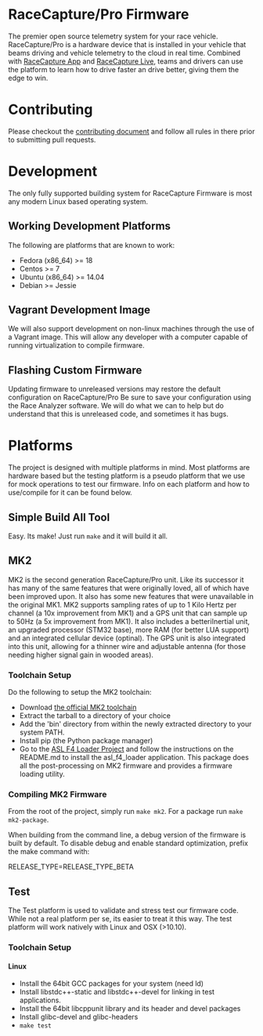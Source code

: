 RaceCapture/Pro Firmware
=====
The premier open source telemetry system for your race vehicle.
RaceCapture/Pro is a hardware device that is installed in your vehicle
that beams driving and vehicle telemetry to the cloud in real
time. Combined with [RaceCapture
App](https://github.com/autosportlabs/RaceCapture_App) and
[RaceCapture Live](https://race-capture.com/), teams and drivers can
use the platform to learn how to drive faster an drive better, giving
them the edge to win.


# Contributing
Please checkout the [contributing document](/CONTRIBUTING.md) and
follow all rules in there prior to submitting pull requests.


# Development
The only fully supported building system for RaceCapture Firmware is
most any modern Linux based operating system.

## Working Development Platforms
The following are platforms that are known to work:
* Fedora (x86_64) >= 18
* Centos >= 7
* Ubuntu (x86_64) >= 14.04
* Debian >= Jessie

## Vagrant Development Image
We will also support development on non-linux machines through the use
of a Vagrant image.  This will allow any developer with a computer
capable of running virtualization to compile firmware.

## Flashing Custom Firmware
Updating firmware to unreleased versions may restore the default
configuration on RaceCapture/Pro Be sure to save your configuration
using the Race Analyzer software.  We will do what we can to help
but do understand that this is unreleased code, and sometimes it has
bugs.

# Platforms
The project is designed with multiple platforms in mind.  Most
platforms are hardware based but the testing platform is a pseudo
platform that we use for mock operations to test our firmware.  Info
on each platform and how to use/compile for it can be found below.

## Simple Build All Tool
Easy.  Its make!  Just run `make` and it will build it all.

## MK2
MK2 is the second generation RaceCapture/Pro unit.  Like its successor
it has many of the same features that were originally loved, all of
which have been improved upon.  It also has some new features that
were unavailable in the original MK1.  MK2 supports sampling rates of
up to 1 Kilo Hertz per channel (a 10x improvement from MK1) and a GPS unit
that can sample up to 50Hz (a 5x improvement from MK1).  It also
includes a betteriInertial unit, an upgraded processor (STM32 base),
more RAM (for better LUA support) and an integrated cellular device
(optinal).  The GPS unit is also integrated into this unit, allowing
for a thinner wire and adjustable antenna (for those needing higher
signal gain in wooded areas).

### Toolchain Setup
Do the following to setup the MK2 toolchain:
* Download [the official MK2
  toolchain](https://launchpad.net/gcc-arm-embedded/4.7/4.7-2013-q3-update/)
* Extract the tarball to a directory of your choice
* Add the 'bin' directory from within the newly extracted directory to
  your system PATH.
* Install pip (the Python package manager)
* Go to the [ASL F4 Loader
  Project](https://github.com/autosportlabs/ASL_F4_bootloader) and
  follow the instructions on the README.md to install the
  asl_f4_loader application.  This package does all the post-processing on
  MK2 firmware and provides a firmware loading utility.

### Compiling MK2 Firmware
From the root of the project, simply run `make mk2`.  For a package run
`make mk2-package`.

When building from the command line, a debug version of the firmware is
built by default. To disable debug and enable standard optimization,
prefix the make command with:

RELEASE_TYPE=RELEASE_TYPE_BETA

## Test
The Test platform is used to validate and stress test our firmware code.
While not a real platform per se, its easier to treat it this way.  The
test platform will work natively with Linux and OSX (>10.10).

### Toolchain Setup
#### Linux
* Install the 64bit GCC packages for your system (need ld)
* Install libstdc++-static and libstdc++-devel for linking in test applications.
* Install the 64bit libcppunit library and its header and devel packages
* Install glibc-devel and glibc-headers
* `make test`
